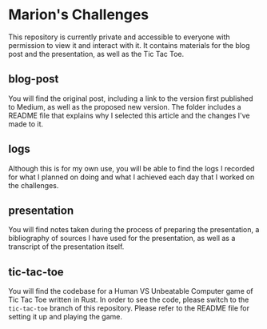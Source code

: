 # Marion's Challenges

This repository is currently private and accessible to everyone with permission
to view it and interact with it. It contains materials for the blog post and
the presentation, as well as the Tic Tac Toe.

## blog-post
You will find the original post, including a link to the version first published
to Medium, as well as the proposed new version. The folder includes a README
file that explains why I selected this article and the changes I've made to it.

## logs
Although this is for my own use, you will be able to find the logs I recorded
for what I planned on doing and what I achieved each day that I worked on the
challenges.

## presentation
You will find notes taken during the process of preparing the presentation,
a bibliography of sources I have used for the presentation, as well as a
transcript of the presentation itself.

## tic-tac-toe
You will find the codebase for a Human VS Unbeatable Computer game of
Tic Tac Toe written in Rust. In order to see the code, please switch to
the `tic-tac-toe` branch of this repository. Please refer to the README file
for setting it up and playing the game.
